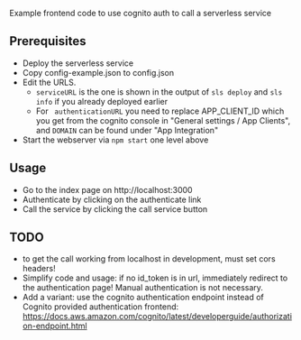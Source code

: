 Example frontend code to use cognito auth to call a serverless service

## Prerequisites

* Deploy the serverless service
* Copy config-example.json to config.json
* Edit the URLS. 
  * ```serviceURL``` is the one is shown in the output of ```sls deploy``` and
    ```sls info``` if you already deployed earlier
  * For ``` authenticationURL``` you need to replace APP_CLIENT_ID which you get
    from the cognito console in "General settings / App Clients", and
    ```DOMAIN``` can be found under "App Integration" 
* Start the webserver via ```npm start```  one level above

## Usage

* Go to the index page on http://localhost:3000
* Authenticate by clicking on the authenticate link
* Call the service by clicking the call service button

## TODO

* to get the call working from localhost in development, must set cors headers!
* Simplify code and usage: if no id_token is in url, immediately redirect to
  the authentication page! Manual authentication is not necessary. 
* Add a variant: use the cognito authentication endpoint instead of Cognito 
  provided authentication frontend: 
  https://docs.aws.amazon.com/cognito/latest/developerguide/authorization-endpoint.html  
